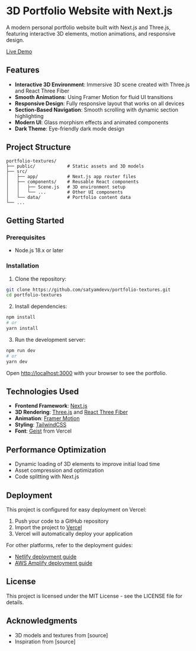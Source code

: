 # 3D Portfolio Website with Next.js

A modern personal portfolio website built with Next.js and Three.js, featuring interactive 3D elements, motion animations, and responsive design.

[Live Demo](https://portfolio-templete-threejs.vercel.app/)

## Features

- **Interactive 3D Environment**: Immersive 3D scene created with Three.js and React Three Fiber
- **Smooth Animations**: Using Framer Motion for fluid UI transitions
- **Responsive Design**: Fully responsive layout that works on all devices
- **Section-Based Navigation**: Smooth scrolling with dynamic section highlighting
- **Modern UI**: Glass morphism effects and animated components
- **Dark Theme**: Eye-friendly dark mode design

## Project Structure

```
portfolio-textures/
├── public/            # Static assets and 3D models
├── src/
│   ├── app/           # Next.js app router files
│   ├── components/    # Reusable React components
│   │   ├── Scene.js   # 3D environment setup
│   │   └── ...        # Other UI components
│   └── data/          # Portfolio content data
└── ...
```

## Getting Started

### Prerequisites

- Node.js 18.x or later

### Installation

1. Clone the repository:

```bash
git clone https://github.com/satyamdevv/portfolio-textures.git
cd portfolio-textures
```

2. Install dependencies:

```bash
npm install
# or
yarn install
```

3. Run the development server:

```bash
npm run dev
# or
yarn dev
```

Open [http://localhost:3000](http://localhost:3000) with your browser to see the portfolio.

## Technologies Used

- **Frontend Framework**: [Next.js](https://nextjs.org/)
- **3D Rendering**: [Three.js](https://threejs.org/) and [React Three Fiber](https://docs.pmnd.rs/react-three-fiber/)
- **Animation**: [Framer Motion](https://www.framer.com/motion/)
- **Styling**: [TailwindCSS](https://tailwindcss.com/)
- **Font**: [Geist](https://vercel.com/font) from Vercel

## Performance Optimization

- Dynamic loading of 3D elements to improve initial load time
- Asset compression and optimization
- Code splitting with Next.js

## Deployment

This project is configured for easy deployment on Vercel:

1. Push your code to a GitHub repository
2. Import the project to [Vercel](https://vercel.com/import)
3. Vercel will automatically deploy your application

For other platforms, refer to the deployment guides:
- [Netlify deployment guide](https://docs.netlify.com/integrations/frameworks/next-js/)
- [AWS Amplify deployment guide](https://docs.amplify.aws/guides/hosting/nextjs/q/platform/js/)

## License

This project is licensed under the MIT License - see the LICENSE file for details.

## Acknowledgments

- 3D models and textures from [source]
- Inspiration from [source]
